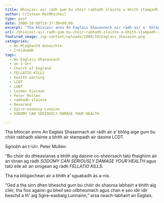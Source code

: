 ```yaml
---
title: Bhiocair air ràdh gum bu chòir rabhadh slàinte a bhith stampadh air daoine LCDT
author: Crìstean MacMhìcheil
type: post
date: 2008-10-08T19:37:30+00:00
excerpt: "Tha bhiocair anns An Eaglais Shasannach air ràdh air a' bhlòg aige gum bu chòir rabhadh slàinte a bhith air stampadh air daoine LCDT."
url: /bhiocair-air-radh-gum-bu-choir-rabhadh-slainte-a-bhith-stampadh-air-daoine-lcdt/
featured_image: /wp-content/uploads/2008/10/Eaglais_Shasainn.png
categories:
  - An Rìoghachd Aonaichte
  - Creideamh
tags:
  - An Eaglais Shasannach
  - an t-Urr
  - Church of England
  - FELLATIO KILLS
  - health warning
  - LCDT
  - LGBT
  - London Diocese
  - Peter Mullen
  - rabhadh slàinte
  - Reverand
  - Sgìre-easbaig Lunainn
  - SODOMY CAN SERIOUSLY DAMAGE YOUR HEALTH

---
```

Tha bhiocair anns An Eaglais Shasannach air ràdh air a&#8217; bhlòg aige gum bu chòir rabhadh slàinte a bhith air stampadh air daoine LCDT.

Sgrìobh an t-Urr. Peter Mullen:

&#8220;Bu chòir do dhleastanas a bhith aig daoine co-sheòrsach tatù fhaighinn air an tònan ag ràdh _SODOMY CAN SERIOUSLY DAMAGE YOUR HEALTH_ agus tatù eile air an smigean ag ràdh _FELLATIO KILLS_.

Tha na blògaichean air a bhith a&#8217; sguabadh às a-nis.

&#8220;Ged a tha sinn dhen bheachd gum bu chòir do shaorsa labhairt a bhith aig clèir, tha fios againn gu bheil seo oilbheumach agus chan e seo idir idir beachd a th&#8217; aig Sgìre-easbaig Lunnainn,&#8221; arsa neach-labhairt an Eaglais.